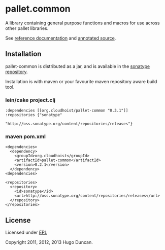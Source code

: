 # pallet.common

A library containing general purpose functions and macros for use across other
pallet libraries.

See [reference documentation](http://pallet.github.com/common/autodoc/index.html)
and [annotated source](http://pallet.github.com/common/marginalia/uberdoc.html).


## Installation

pallet-common is distributed as a jar, and is available in the
[sonatype repository](http://oss.sonatype.org/content/repositories/releases/org/cloudhoist).

Installation is with maven or your favourite maven repository aware build tool.

### lein/cake project.clj

    :dependencies [[org.cloudhoist/pallet-common "0.3.1"]]
    :repositories {"sonatype"
                   "http://oss.sonatype.org/content/repositories/releases"}

### maven pom.xml

    <dependencies>
      <dependency>
        <groupId>org.cloudhoist</groupId>
        <artifactId>pallet-common</artifactId>
        <version>0.2.1</version>
      </dependency>
    <dependencies>

    <repositories>
      <repository>
        <id>sonatype</id>
        <url>http://oss.sonatype.org/content/repositories/releases</url>
      </repository>
    </repositories>

## License

Licensed under [EPL](http://www.eclipse.org/legal/epl-v10.html)

Copyright 2011, 2012, 2013 Hugo Duncan.
